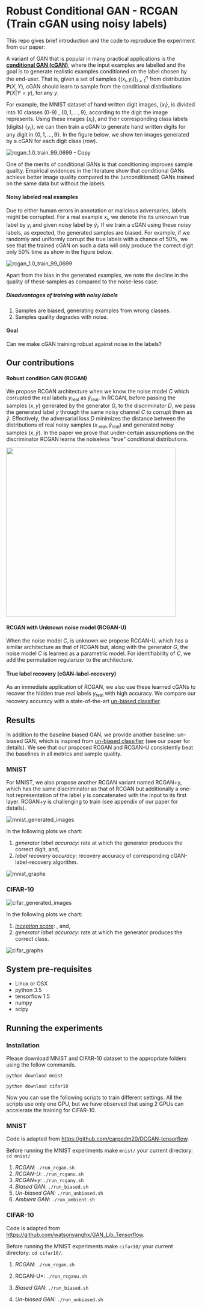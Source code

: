 # Robust Conditional GAN - RCGAN (Train cGAN using noisy labels)

This repo gives brief introduction and the code to reproduce the experiment from our paper: 

A variant of GAN that is popular in many practical applications is the [**conditional GAN (cGAN)**](https://arxiv.org/abs/1411.1784), where the input examples are labelled and the goal is to generate realistic examples conditioned on the label chosen by the end-user. That is, given a set of samples $\{(x_i, y_i)\}_{i=1}^n$ from distribution $\mathbf{P}(X,Y)$, cGAN should learn to sample from the conditional distributions $\mathbf{P}(X|Y=y)$, for any $y$.

For example, the MNIST dataset of hand written digit images, $\{x_i\}$, is divided into 10 classes (0-9) , $\{0,1,\ldots,9\}$, according to the digit the image represents. Using these images $\{x_i\}$, and their corresponding class labels (digits) $\{y_i\}$, we can then train a cGAN to generate hand written digits for any digit in $\{0,1,\ldots,9\}$. In the figure below, we show ten images generated by a cGAN for each digit class (row).

![rcgan_1.0_train_99_0699 - Copy](D:\Dropbox\_noisy_gan\experiments\arxiv_plots\mnist\rcgan_1.0_train_99_0699.png)

One of the merits of conditional GANs is that conditioning improves sample quality. Empirical evidences in the literature show that conditional GANs achieve better image quality compared to the (unconditioned) GANs trained on the same data but without the labels. 


#### Noisy labeled real examples

Due to either human errors in annotation or malicious adversaries, labels might be corrupted. For a real example $x_i$, we denote the its unknown true label by $y_i$ and given noisy label by $\tilde{y}_i$. If we train a cGAN using these noisy labels, as expected, the generated samples are biased. For example, if we randomly and uniformly corrupt the true labels with a chance of 50%, we see that the trained cGAN on such a data will only produce the correct digit only 50% time as show in the figure below.

![rcgan_1.0_train_99_0699](plots/bias_0.5_train_99_0699.png)

Apart from the bias in the generated examples, we note the decline in the quality of these samples as compared to the noise-less case.

##### **Disadvantages of training with noisy labels**

1. Samples are biased, generating examples from wrong classes. 
2. Samples quality degrades with noise.

#### Goal

Can we make cGAN training robust against noise in the labels? 

## Our contributions

#### Robust condition GAN (RCGAN)

We propose RCGAN architecture when we know the noise model $C$ which corrupted the real labels $y_{\text{real}}$ as $\tilde{y}_{\text{real}}$. In RCGAN, before passing the samples $(x, y)$ generated by the generator $G$, to the discriminator $D$, we pass the generated label $y$ through the same noisy channel $C$ to corrupt them as $\tilde{y}$. Effectively, the adversarial loss $D$ minimizes the distance between the distributions of real noisy samples $(x_{\text{ real}}, \tilde{y}_{\text{real}})$ and generated noisy samples $(x, \tilde{y})$. In the paper we prove that under-certain assumptions on the discriminator RCGAN learns the noiseless "true" conditional distributions.

<img src="plots/rcgan_arch.png" width="450px" />

#### RCGAN with Unknown noise model (RCGAN-U)

When the noise model $C$, is unknown we propose RCGAN-U, which has a similar architecture as that of RCGAN but, along with the generator $G$, the noise model $C$ is learned as a parametric model. For identifiability of $C$, we add the permutation regularizer to the architecture. 

#### True label recovery (cGAN-label-recovery)

As an immediate application of RCGAN, we also use these learned cGANs to recover the hidden true real labels $y_{\text{real}}$ with high accuracy. We compare our recovery accuracy with a state-of-the-art [un-biased classifier](https://papers.nips.cc/paper/5073-learning-with-noisy-labels.pdf). 

## Results

In addition to the baseline biased GAN, we provide another baseline: un-biased GAN, which is inspired from [un-biased classifier](https://papers.nips.cc/paper/5073-learning-with-noisy-labels.pdf) (see our paper for details).  We see that our proposed RCGAN and RCGAN-U consistently beat the baselines in all metrics and sample quality.

### MNIST

For MNIST, we also propose another RCGAN variant named RCGAN+y, which has the same discriminator as that of RCGAN but additionally a one-hot representation of the label $y$ is concatenated with the input to its first layer. RCGAN+y is challenging to train (see appendix of our paper for details).



![mnist_generated_images](plots/mnist_generated_images.jpg)



In the following plots we chart:

1. *generator label accuracy*: rate at which the generator produces the correct digit, and,
2. *label recovery accuracy*: recovery accuracy of corresponding cGAN-label-recovery algorithm.

![mnist_graphs](plots/mnist_graphs.png)



### CIFAR-10

![cifar_generated_images](plots/cifar_generated_images.png)

In the following plots we chart:

1. [*inception score*](https://arxiv.org/abs/1801.01973): , and,
2. *generator label accuracy*: rate at which the generator produces the correct class.

![cifar_graphs](plots/cifar_graphs.png)



## System pre-requisites

- Linux or OSX
- python 3.5
- tensorflow 1.5
- numpy
- scipy

## Running the experiments

### Installation

Please download MNIST and CIFAR-10 dataset to the appropriate folders using the follow commands.

`python download mnist`

`python download cifar10`

Now you can use the following scripts to train different settings. All the scripts use only one GPU, but we have observed that using 2 GPUs can accelerate the training for CIFAR-10.

### MNIST

Code is adapted from https://github.com/carpedm20/DCGAN-tensorflow.

Before running the MNIST experiments make `mnist/` your current directory: `cd mnist/`

1. *RCGAN*:  `./run_rcgan.sh`
2. *RCGAN-U*:  `./run_rcganu.sh`
3. *RCGAN+y*: `./run_rcgany.sh`
4. *Biased GAN*: `./run_biased.sh`
5. *Un-biased GAN*: `./run_unbiased.sh`
6. *Ambient GAN*: `./run_ambient.sh`

### CIFAR-10

Code is adapted from https://github.com/watsonyanghx/GAN_Lib_Tensorflow.

Before running the MNIST experiments make `cifar10/` your current directory: `cd cifar10/`. 

1. *RCGAN*:  `./run_rcgan.sh`

2. RCGAN-U*:  `./run_rcganu.sh`

3. *Biased GAN*: `./run_biased.sh`

4. *Un-biased GAN*: `./run_unbiased.sh`
